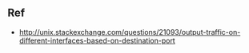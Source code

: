 ## Ref

- http://unix.stackexchange.com/questions/21093/output-traffic-on-different-interfaces-based-on-destination-port
